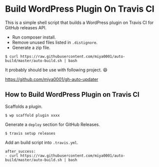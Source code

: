 # Build WordPress Plugin On Travis CI

This is a simple shell script that builds a WordPress plugin on Travis CI for GitHub releases API.

* Run composer install.
* Remove unused files listed in `.distignore`.
* Generate a zip file.

```
$ curl https://raw.githubusercontent.com/miya0001/auto-build/master/auto-build.sh | bash
```

It probably should be use with following project. :smile:

https://github.com/miya0001/gh-auto-updater

## How to Build WordPress Plugin on Travis CI

Scaffolds a plugin.

```
$ wp scaffold plugin xxxx
```

Generate a `deploy` section for GitHub Releases.

```
$ travis setup releases
```

Add an build script into `.travis.yml`.

```
after_success:
- curl https://raw.githubusercontent.com/miya0001/auto-build/master/auto-build.sh | bash
```
